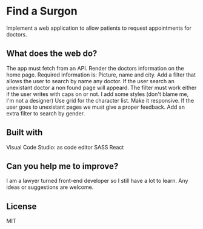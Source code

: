 # Find a Surgon

Implement a web application to allow patients to request appointments for doctors.

## What does the web do?

The app must fetch from an API.
Render the doctors information on the home page. Required information is: Picture, name and city.
Add a filter that allows the user to search by name any doctor.
If the user search an unexistant doctor a non found page will appeard.
The filter must work either if the user writes with caps on or not.
I add some styles (don't blame me, I'm not a designer)
Use grid for the character list.
Make it responsive.
If the user goes to unexistant pages we must give a proper feedback.
Add an extra filter to search by gender.

## Built with

Visual Code Studio: as code editor
SASS
React

## Can you help me to improve?

I am a lawyer turned front-end developer so I still have a lot to learn. Any ideas or suggestions are welcome.

## License

MIT
